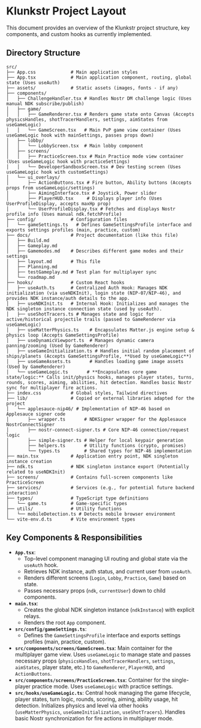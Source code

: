 # Klunkstr Project Layout

This document provides an overview of the Klunkstr project structure, key components, and custom hooks as currently implemented.

## Directory Structure

```
src/
├── App.css             # Main application styles
├── App.tsx             # Main application component, routing, global state (Uses useAuth)
├── assets/             # Static assets (images, fonts - if any)
├── components/
│   ├── ChallengeHandler.tsx # Handles Nostr DM challenge logic (Uses manual NDK subscribe/publish)
│   ├── game/
│   │   ├── GameRenderer.tsx # Renders game state onto Canvas (Accepts physicsHandles, shotTracerHandlers, settings, aimStates from useGameLogic)
│   │   └── GameScreen.tsx   # Main PvP game view container (Uses useGameLogic hook with mainSettings, passes props down)
│   ├── lobby/
│   │   └── LobbyScreen.tsx  # Main lobby component
│   ├── screens/
│   │   ├── PracticeScreen.tsx # Main Practice mode view container (Uses useGameLogic hook with practiceSettings)
│   │   └── DeveloperSandboxScreen.tsx # Dev testing screen (Uses useGameLogic hook with customSettings)
│   └── ui_overlays/
│       ├── ActionButtons.tsx # Fire button, Ability buttons (Accepts props from useGameLogic/settings)
│       ├── AimingInterface.tsx # Joystick, Power slider
│       ├── PlayerHUD.tsx     # Displays player info (Uses UserProfileDisplay, accepts maxHp prop)
│       └── UserProfileDisplay.tsx # Fetches and displays Nostr profile info (Uses manual ndk.fetchProfile)
├── config/             # Configuration files
│   └── gameSettings.ts   # Defines GameSettingsProfile interface and exports settings profiles (main, practice, custom)
├── docs/               # Project documentation (like this file)
│   ├── Build.md
│   ├── Gameplay.md
│   ├── Gamemodes.md    # Describes different game modes and their settings
│   ├── layout.md       # This file
│   ├── Planning.md
│   ├── testGameplay.md # Test plan for multiplayer sync
│   └── roadmap.md
├── hooks/              # Custom React hooks
│   ├── useAuth.ts      # Centralized Auth Hook: Manages NDK initialization (via useNDKInit), login state (NIP-07/NIP-46), and provides NDK instance/auth details to the app.
│   ├── useNDKInit.ts   # Internal Hook: Initializes and manages the NDK singleton instance connection state (used by useAuth).
│   ├── useShotTracers.ts # Manages state and logic for active/historical projectile trails (passed to GameRenderer via useGameLogic)
│   ├── useMatterPhysics.ts    # Encapsulates Matter.js engine setup & physics loop (Accepts GameSettingsProfile)
│   ├── useDynamicViewport.ts  # Manages dynamic camera panning/zooming (Used by GameRenderer)
│   ├── useGameInitialization.ts # Handles initial random placement of ships/planets (Accepts GameSettingsProfile, **Used by useGameLogic**)
│   ├── useGameAssets.ts       # Handles loading game image assets (Used by GameRenderer)
│   └── useGameLogic.ts       # **Encapsulates core game state/logic:** Calls init/physics hooks, manages player states, turns, rounds, scores, aiming, abilities, hit detection. Handles basic Nostr sync for multiplayer fire actions.
├── index.css           # Global styles, Tailwind directives
├── lib/                # Copied or external libraries adapted for the project
│   └── applesauce-nip46/ # Implementation of NIP-46 based on Applesauce signer code
│       ├── wrapper.ts       # NDKSigner wrapper for the Applesauce NostrConnectSigner
│       ├── nostr-connect-signer.ts # Core NIP-46 connection/request logic
│       ├── simple-signer.ts # Helper for local keypair generation
│       ├── helpers.ts       # Utility functions (crypto, promises)
│       └── types.ts         # Shared types for NIP-46 implementation
├── main.tsx            # Application entry point, NDK singleton instance creation
├── ndk.ts              # NDK singleton instance export (Potentially related to useNDKInit)
├── screens/            # Contains full-screen components like PracticeScreen
├── services/           # Services (e.g., for potential future backend interaction)
├── types/              # TypeScript type definitions
│   └── game.ts         # Game-specific types
├── utils/              # Utility functions
│   └── mobileDetection.ts # Detects mobile browser environment
└── vite-env.d.ts       # Vite environment types
```

## Key Components & Responsibilities

*   **`App.tsx`**:
    *   Top-level component managing UI routing and global state via the `useAuth` hook.
    *   Retrieves NDK instance, auth status, and current user from `useAuth`.
    *   Renders different screens (`Login`, `Lobby`, `Practice`, `Game`) based on state.
    *   Passes necessary props (`ndk`, `currentUser`) down to child components.
*   **`main.tsx`**:
    *   Creates the global NDK singleton instance (`ndkInstance`) with explicit relays.
    *   Renders the root `App` component.
*   **`src/config/gameSettings.ts`**:
    *   Defines the `GameSettingsProfile` interface and exports settings profiles (main, practice, custom).
*   **`src/components/screens/GameScreen.tsx`**: Main container for the multiplayer game view. Uses `useGameLogic` to manage state and passes necessary props (`physicsHandles`, `shotTracerHandlers`, `settings`, `aimStates`, player state, etc.) to `GameRenderer`, `PlayerHUD`, and `ActionButtons`.
*   **`src/components/screens/PracticeScreen.tsx`**: Container for the single-player practice mode. Uses `useGameLogic` with practice settings.
*   **`src/hooks/useGameLogic.ts`**: Central hook managing the game lifecycle, player states, turn logic, rounds, scoring, aiming, ability usage, hit detection. Initializes physics and level via other hooks (`useMatterPhysics`, `useGameInitialization`, `useShotTracers`). Handles basic Nostr synchronization for fire actions in multiplayer mode.